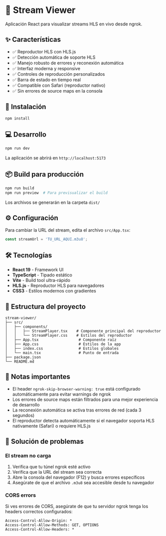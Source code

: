 # 📡 Stream Viewer

Aplicación React para visualizar streams HLS en vivo desde ngrok.

## ✨ Características

- ✅ Reproductor HLS con HLS.js
- ✅ Detección automática de soporte HLS
- ✅ Manejo robusto de errores y reconexión automática
- ✅ Interfaz moderna y responsive
- ✅ Controles de reproducción personalizados
- ✅ Barra de estado en tiempo real
- ✅ Compatible con Safari (reproductor nativo)
- ✅ Sin errores de source maps en la consola

## 🚀 Instalación

```bash
npm install
```

## 💻 Desarrollo

```bash
npm run dev
```

La aplicación se abrirá en `http://localhost:5173`

## 📦 Build para producción

```bash
npm run build
npm run preview  # Para previsualizar el build
```

Los archivos se generarán en la carpeta `dist/`

## ⚙️ Configuración

Para cambiar la URL del stream, edita el archivo `src/App.tsx`:

```typescript
const streamUrl = 'TU_URL_AQUI.m3u8';
```

## 🛠️ Tecnologías

- **React 19** - Framework UI
- **TypeScript** - Tipado estático
- **Vite** - Build tool ultra-rápido
- **HLS.js** - Reproductor HLS para navegadores
- **CSS3** - Estilos modernos con gradientes

## 📁 Estructura del proyecto

```
stream-viewer/
├── src/
│   ├── components/
│   │   ├── StreamPlayer.tsx    # Componente principal del reproductor
│   │   └── StreamPlayer.css    # Estilos del reproductor
│   ├── App.tsx                  # Componente raíz
│   ├── App.css                  # Estilos de la app
│   ├── index.css                # Estilos globales
│   └── main.tsx                 # Punto de entrada
├── package.json
└── README.md
```

## 📝 Notas importantes

- El header `ngrok-skip-browser-warning: true` está configurado automáticamente para evitar warnings de ngrok
- Los errores de source maps están filtrados para una mejor experiencia de desarrollo
- La reconexión automática se activa tras errores de red (cada 3 segundos)
- El reproductor detecta automáticamente si el navegador soporta HLS nativamente (Safari) o requiere HLS.js

## 🐛 Solución de problemas

### El stream no carga

1. Verifica que tu túnel ngrok esté activo
2. Verifica que la URL del stream sea correcta
3. Abre la consola del navegador (F12) y busca errores específicos
4. Asegúrate de que el archivo `.m3u8` sea accesible desde tu navegador

### CORS errors

Si ves errores de CORS, asegúrate de que tu servidor ngrok tenga los headers correctos configurados:

```
Access-Control-Allow-Origin: *
Access-Control-Allow-Methods: GET, OPTIONS
Access-Control-Allow-Headers: *
```
